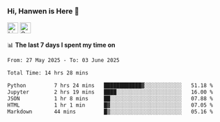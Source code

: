 ### Hi, Hanwen is Here 👋
<p>
	<a href="https://www.linkedin.com/in/liu-hanwen/"><img src="https://img.shields.io/badge/@hanwen-0A66C2?style=flat&logo=LinkedIn&logoColor=white" alt="Linkedin"  height="25px"/></a> 
	<a href="https://scholar.google.com/citations?user=HDF0su0AAAAJ"><img src="https://img.shields.io/badge/scholar-4385FE.svg?&style=plastic&logo=google-scholar&logoColor=white" alt="Google Scholar" height="25px"> </a>
</p>

📊 **The last 7 days I spent my time on** 
<!--START_SECTION:waka-->

```txt
From: 27 May 2025 - To: 03 June 2025

Total Time: 14 hrs 28 mins

Python         7 hrs 24 mins   ████████████▓░░░░░░░░░░░░   51.18 %
Jupyter        2 hrs 19 mins   ████░░░░░░░░░░░░░░░░░░░░░   16.00 %
JSON           1 hr 8 mins     ██░░░░░░░░░░░░░░░░░░░░░░░   07.88 %
HTML           1 hr 1 min      █▓░░░░░░░░░░░░░░░░░░░░░░░   07.05 %
Markdown       44 mins         █▒░░░░░░░░░░░░░░░░░░░░░░░   05.16 %
```

<!--END_SECTION:waka-->


<!--
**david990917/david990917** is a ✨ _special_ ✨ repository because its `README.md` (this file) appears on your GitHub profile.

Here are some ideas to get you started:

- 🔭 I’m currently working on ...
- 🌱 I’m currently learning ...
- 👯 I’m looking to collaborate on ...
- 🤔 I’m looking for help with ...
- 💬 Ask me about ...
- 📫 How to reach me: ...
- 😄 Pronouns: ...
- ⚡ Fun fact: ...
-->
